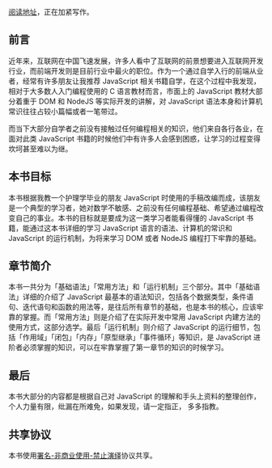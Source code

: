 

[阅读地址](es5.weijieblog.com)，正在加紧写作。

## 前言

近年来，互联网在中国飞速发展，许多人看中了互联网的前景想要进入互联网开发行业，而前端开发则是目前行业中最火的职位。作为一个通过自学入行的前端从业者，经常有许多朋友让我推荐 JavaScript 相关书籍自学，在这个过程中我发现，相对于大多数人入门编程使用的 C 语言教材而言，市面上的 JavaScript 教材大部分着重于 DOM 和 NodeJS 等实际开发的讲解，对 JavaScript 语法本身和计算机常识往往占较小篇幅或者一笔带过。

而当下大部分自学者之前没有接触过任何编程相关的知识，他们来自各行各业，在面对此类 JavaScript 书籍的时候他们中有许多人会感到困惑，让学习的过程变得坎坷甚至难以为继。

## 本书目标

本书根据我教一个护理学毕业的朋友 JavaScript 时使用的手稿改编而成，该朋友是一个典型的学习者，她对数学不敏感、之前没有任何编程基础、希望通过编程改变自己的事业。本书的目标就是要成为这一类学习者能看得懂的 JavaScript 书籍，能通过这本书详细的学习 JavaScript 语言的语法、计算机的常识和 JavaScript 的运行机制，为将来学习 DOM 或者 NodeJS 编程打下牢靠的基础。

## 章节简介

本书一共分为「基础语法」「常用方法」和「运行机制」三个部分。其中「基础语法」详细的介绍了 JavaScript 最基本的语法知识，包括各个数据类型，条件语句、迭代语句和函数的用法等，是往后所有章节的基础，也是本书的核心，应该牢靠的掌握。而「常用方法」则是介绍了在实际开发中常用 JavaScript 内建方法的使用方式，这部分选学。最后「运行机制」则介绍了 JavaScript 的运行细节，包括「作用域」「闭包」「内存」「原型继承」「事件循环」等知识，是 JavaScript 进阶者必须掌握的知识，可以在牢靠掌握了第一章节的知识的时候学习。

## 最后

本书大部分的内容都是根据自己对 JavaScript 的理解和手头上资料的整理创作，个人力量有限，纰漏在所难免，如果发现，请一定指正，
多多指教。

## 共享协议
本书使用[署名-非商业使用-禁止演绎](https://creativecommons.org/licenses/by-nc-nd/4.0/)协议共享。
